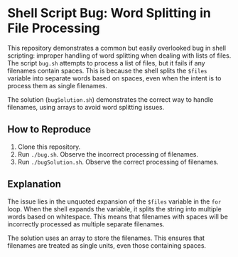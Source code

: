 # Shell Script Bug: Word Splitting in File Processing

This repository demonstrates a common but easily overlooked bug in shell scripting: improper handling of word splitting when dealing with lists of files.  The script `bug.sh` attempts to process a list of files, but it fails if any filenames contain spaces. This is because the shell splits the `$files` variable into separate words based on spaces, even when the intent is to process them as single filenames.

The solution (`bugSolution.sh`) demonstrates the correct way to handle filenames, using arrays to avoid word splitting issues.

## How to Reproduce

1. Clone this repository.
2. Run `./bug.sh`. Observe the incorrect processing of filenames.
3. Run `./bugSolution.sh`. Observe the correct processing of filenames.

## Explanation

The issue lies in the unquoted expansion of the `$files` variable in the `for` loop. When the shell expands the variable, it splits the string into multiple words based on whitespace. This means that filenames with spaces will be incorrectly processed as multiple separate filenames.

The solution uses an array to store the filenames.  This ensures that filenames are treated as single units, even those containing spaces. 